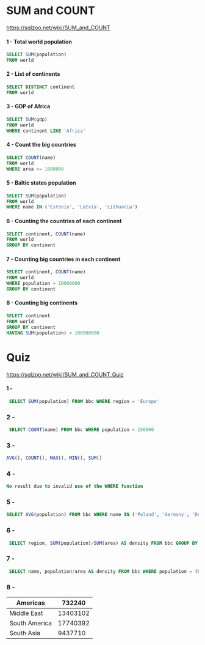 # SUM and COUNT

https://sqlzoo.net/wiki/SUM_and_COUNT

#### 1 - Total world population

```sql
SELECT SUM(population)
FROM world
```

#### 2 - List of continents

```sql
SELECT DISTINCT continent
FROM world
```

#### 3 - GDP of Africa

```sql
SELECT SUM(gdp)
FROM world
WHERE continent LIKE 'Africa'
```

#### 4 - Count the big countries

```sql
SELECT COUNT(name)
FROM world
WHERE area >= 1000000
```

#### 5 - Baltic states population

```sql
SELECT SUM(population)
FROM world
WHERE name IN ('Estonia', 'Latvia', 'Lithuania')
```

#### 6 - Counting the countries of each continent

```sql
SELECT continent, COUNT(name)
FROM world
GROUP BY continent

```

#### 7 - Counting big countries in each continent

```sql
SELECT continent, COUNT(name)
FROM world
WHERE population > 10000000
GROUP BY continent
```

#### 8 - Counting big continents

```sql
SELECT continent
FROM world
GROUP BY continent
HAVING SUM(population) > 100000000

```

# Quiz

https://sqlzoo.net/wiki/SUM_and_COUNT_Quiz

#### 1 - 

```sql
 SELECT SUM(population) FROM bbc WHERE region = 'Europe'
```

### 2 -

```sql
 SELECT COUNT(name) FROM bbc WHERE population < 150000
```

### 3 -

```sql
AVG(), COUNT(), MAX(), MIN(), SUM()
```

### 4 -

```sql
No result due to invalid use of the WHERE function
```

### 5 -

```sql
SELECT AVG(population) FROM bbc WHERE name IN ('Poland', 'Germany', 'Denmark')
```

### 6 -

```sql
 SELECT region, SUM(population)/SUM(area) AS density FROM bbc GROUP BY region
```
### 7 - 

```sql
 SELECT name, population/area AS density FROM bbc WHERE population = (SELECT MAX(population) FROM bbc)
 ```
 
### 8 -

| Americas| 732240 |
| ------| - |
| Middle East	| 13403102 |
| South America	| 17740392|
| South Asia		| 9437710 |
